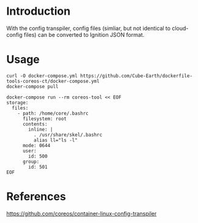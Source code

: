 # Introduction
With the config transpiler, config files (simliar, but not identical to cloud-config files) can be converted to Ignition JSON format.

# Usage
```
curl -O docker-compose.yml https://github.com/Cube-Earth/dockerfile-tools-coreos-ct/docker-compose.yml
docker-compose pull

docker-compose run --rm coreos-tool << EOF
storage:
  files:
    - path: /home/core/.bashrc
      filesystem: root
      contents:
        inline: |
          . /usr/share/skel/.bashrc
          alias ll="ls -l"
      mode: 0644
      user:
        id: 500
      group:
        id: 501
EOF
```
# References
https://github.com/coreos/container-linux-config-transpiler
